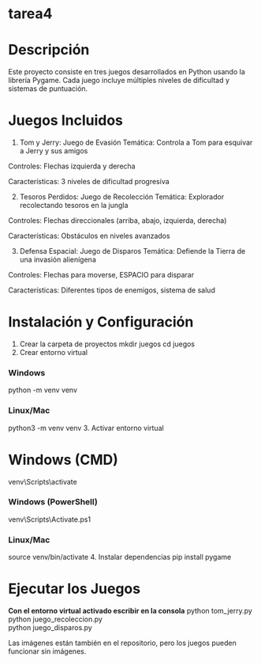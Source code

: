 # tarea4
# Descripción
Este proyecto consiste en tres juegos desarrollados en Python usando la librería Pygame. Cada juego incluye múltiples niveles de dificultad y sistemas de puntuación.

# Juegos Incluidos
1. Tom y Jerry: Juego de Evasión
Temática: Controla a Tom para esquivar a Jerry y sus amigos

Controles: Flechas izquierda y derecha

Características: 3 niveles de dificultad progresiva

2. Tesoros Perdidos: Juego de Recolección
Temática: Explorador recolectando tesoros en la jungla

Controles: Flechas direccionales (arriba, abajo, izquierda, derecha)

Características: Obstáculos en niveles avanzados

3. Defensa Espacial: Juego de Disparos
Temática: Defiende la Tierra de una invasión alienígena

Controles: Flechas para moverse, ESPACIO para disparar

Características: Diferentes tipos de enemigos, sistema de salud

# Instalación y Configuración
1.  Crear la carpeta de proyectos
    mkdir juegos
    cd juegos
2.  Crear entorno virtual
###  Windows
python -m venv venv

### Linux/Mac
python3 -m venv venv
3. Activar entorno virtual
# Windows (CMD)
venv\Scripts\activate

### Windows (PowerShell)
venv\Scripts\Activate.ps1

### Linux/Mac
source venv/bin/activate
4. Instalar dependencias
pip install pygame

# Ejecutar los Juegos
**Con el entorno virtual activado escribir en la consola**
python tom_jerry.py
python juego_recoleccion.py  
python juego_disparos.py



Las imágenes están también en el repositorio, pero los juegos pueden funcionar sin imágenes.
